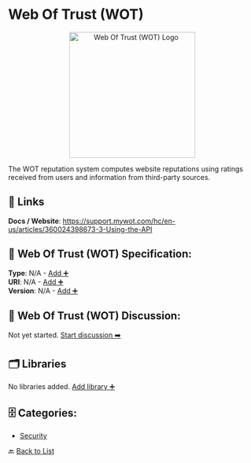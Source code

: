 # Web Of Trust (WOT)
<p align="center">
    <img width="256" src="https://raw.githubusercontent.com/apis-list/apis-list/main/apis/web-of-trust-wot/logo_256x256.png" alt="Web Of Trust (WOT) Logo"/>
</p>
The WOT reputation system computes website reputations using ratings received from users and information from third-party sources.

##  🔗 Links
**Docs / Website**: https://support.mywot.com/hc/en-us/articles/360024398673-3-Using-the-API

## 🧬 Web Of Trust (WOT) Specification:
**Type**: N/A - [Add ➕](https://github.com/apis-list/apis-list/edit/main/apis/web-of-trust-wot/web-of-trust-wot.yaml)  
**URI**: N/A - [Add ➕](https://github.com/apis-list/apis-list/edit/main/apis/web-of-trust-wot/web-of-trust-wot.yaml)  
**Version**: N/A - [Add ➕](https://github.com/apis-list/apis-list/edit/main/apis/web-of-trust-wot/web-of-trust-wot.yaml)

## 💬 Web Of Trust (WOT) Discussion:
Not yet started. [Start discussion ➡️](https://github.com/apis-list/apis-list/discussions/new)

## 🗂️ Libraries

No libraries added. [Add library ➕](https://github.com/apis-list/apis-list/edit/main/apis/web-of-trust-wot/web-of-trust-wot.yaml)    


## 🗄️ Categories:
- [Security](https://github.com/apis-list/apis-list#security-)

🔙  [Back to List](https://github.com/apis-list/apis-list)
